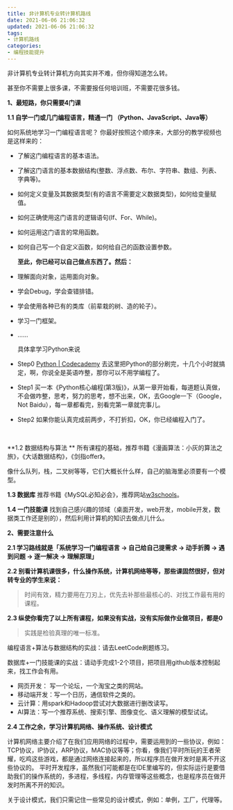 ```yaml
---
title: 非计算机专业转计算机路线
date: 2021-06-06 21:06:32
updated: 2021-06-06 21:06:32
tags:
- 计算机路线
categories:
- 编程技能提升
---
```


非计算机专业转计算机方向其实并不难，但你得知道怎么转。

甚至你不需要上很多课，不需要报任何培训班，不需要花很多钱。

**1、最短路，你只需要4门课**

**1.1 自学一门或几门编程语言，精通一门 （Python、JavaScript、Java等）**

<!--more-->

  如何系统地学习一门编程语言呢？  你最好按照这个顺序来，大部分的教学视频也是这样来的：

- 了解这门编程语言的基本语法。

- 了解这门语言的基本数据结构(整数、浮点数、布尔、字符串、数组、列表、字典等)。

- 如何定义变量及其数据类型(有的语言不需要定义数据类型)，如何给变量赋值。

- 如何正确使用这门语言的逻辑语句(If、For、While)。

- 如何运用这门语言的常用函数。

- 如何自己写一个自定义函数，如何给自己的函数设置参数。

  **至此，你已经可以自己做点东西了。然后：**

- 理解面向对象，运用面向对象。

- 学会Debug，学会查错排错。

- 学会使用各种已有的类库（前辈栽的树、造的轮子）。

- 学习一门框架。

- ……

  具体拿学习Python来说

- Step0 [Python | Codecademy](https://www.codecademy.com/learn/learn-python-3) 去这里把Python的部分刷完，十几个小时就搞定，啊，你说全是英语咋整，那你可以不用学编程了。

- Step1 买一本《Python核心编程(第3版)》，从第一章开始看，每道题认真做，不会做咋整，思考，努力的思考，想不出来，OK，去Google一下（Google，Not Baidu），每一章都看完，别看完第一章就完事儿。

- Step2 如果你能认真完成前两步，不打折扣，OK，你已经编程入门了。

  ​

**1.2 数据结构与算法 **
所有课程的基础，推荐书籍《漫画算法：小灰的算法之旅》，《大话数据结构》，《剑指offer》。

像什么队列，栈，二叉树等等，它们大概长什么样，自己的脑海里必须要有一个模型。

**1.3 数据库**
推荐书籍《MySQL必知必会》，推荐网站[w3schools](https://www.w3schools.com/)。

**1.4 一门技能课**
  找到自己感兴趣的领域（桌面开发，web开发，mobile开发，数据类工作还是别的），然后利用计算机的知识去做点儿什么。

**2、需要注意什么**

**2.1 学习路线就是「系统学习一门编程语言 -> 自己给自己提需求 -> 动手折腾 -> 遇到问题 -> 逐一解决 -> 理解原理」**

**2.2 别看计算机课很多，什么操作系统，计算机网络等等，那些课固然很好，但对转专业的学生来说：**

> 时间有效，精力要用在刀刃上，优先去补那些最核心的、对找工作最有用的课程。

**2.3 纵使你看完了以上所有课程，如果没有实战，没有实际做作业做项目，都是0**

> 实践是检验真理的唯一标准。

编程语言+算法与数据结构的实战：请去LeetCode刷题练习。

数据库+一门技能课的实战：请动手完成1-2个项目，把项目用github版本控制起来，找工作会有用。

- 网页开发： 写一个论坛，一个淘宝之类的网站。
- 移动端开发：写一个日历，通信软件之类的。
- 云计算：用spark和Hadoop尝试对大数据进行删改读写。
- AI算法：写一个推荐系统、搜索引擎、图像变化、语义理解的模型试试。

**2.4 工作之余，学习计算机网络、操作系统、设计模式**

计算机网络主要介绍了在我们应用网络的过程中，需要运用到的一些协议，例如：TCP协议，IP协议，ARP协议，MAC协议等等；你看，像我们平时所玩的王者荣耀，吃鸡这些游戏，都是通过网络连接起来的，所以程序员在做开发时是离不开这些协议的。
平时开发程序，虽然我们可能都是在IDE里编写的，但实际运行是要借助我们的操作系统的，多进程，多线程，内存管理等这些概念，也是程序员在做开发时所离不开的知识。

关于设计模式，我们只需记住一些常见的设计模式，例如：单例，工厂，代理等。 